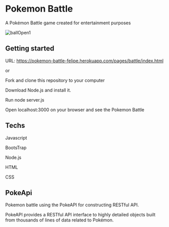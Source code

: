 # Pokemon Battle 
A Pokémon Battle game created for entertainment purposes

![ballOpen1](https://user-images.githubusercontent.com/57718840/113046816-e0494a00-9176-11eb-9251-576ab70dea62.png)



## Getting started 

URL: https://pokemon-battle-felipe.herokuapp.com/pages/battle/index.html

or

Fork and clone this repository to your computer

Download Node.js and install it.

Run node server.js

Open localhost:3000 on your browser and see the Pokemon Battle

## Techs

Javascript

BootsTrap

Node.js

HTML

CSS

## PokeApi
Pokemon battle using the PokeAPI for constructing RESTful API.


PokeAPI provides a RESTful API interface to highly detailed objects built from thousands of lines of data related to Pokémon.


